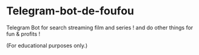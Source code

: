 # Telegram-bot-de-foufou
Telegram Bot for search streaming film and series ! and do other things for fun & profits !


(For educational purposes only.)
